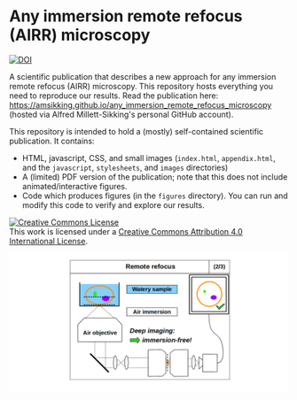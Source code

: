 # Any immersion remote refocus (AIRR) microscopy

<a href="https://doi.org/10.5281/zenodo.7425649"><img src="https://zenodo.org/badge/DOI/10.5281/zenodo.7425649.svg" alt="DOI"></a>

A scientific publication that describes a new approach for any immersion remote refocus (AIRR) microscopy. This repository 
hosts everything you need to reproduce our results. Read the publication here:
https://amsikking.github.io/any_immersion_remote_refocus_microscopy (hosted via Alfred Millett-Sikking's personal GitHub account).

This repository is intended to hold a (mostly) self-contained scientific publication. It contains:

* HTML, javascript, CSS, and small images (`index.html`, `appendix.html`, and the `javascript`, `stylesheets`, and `images` directories)
* A (limited) PDF version of the publication; note that this does not include animated/interactive figures.
* Code which produces figures (in the `figures` directory). You can run and modify this code to verify and explore our results.

<a rel="license" href="http://creativecommons.org/licenses/by/4.0/">
  <img alt="Creative Commons License" style="border-width:0" src="https://i.creativecommons.org/l/by/4.0/88x31.png" /></a>
  <br />This work is licensed under a 
  <a rel="license" href="http://creativecommons.org/licenses/by/4.0/">Creative Commons Attribution 4.0 International License</a>.

![social_preivew](https://github.com/amsikking/any_immersion_remote_refocus_microscopy/blob/main/social_preview.png)
